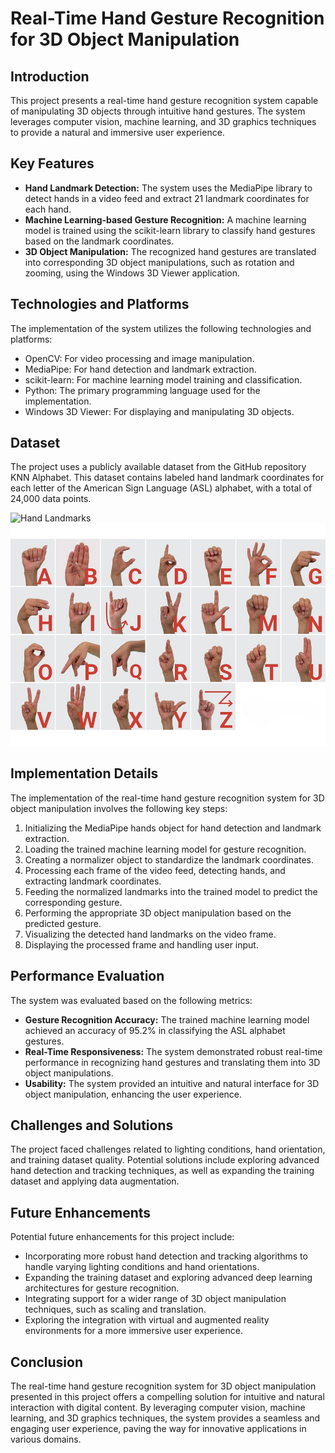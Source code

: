# Real-Time Hand Gesture Recognition for 3D Object Manipulation

## Introduction
This project presents a real-time hand gesture recognition system capable of manipulating 3D objects through intuitive hand gestures. The system leverages computer vision, machine learning, and 3D graphics techniques to provide a natural and immersive user experience.

## Key Features
- **Hand Landmark Detection:** The system uses the MediaPipe library to detect hands in a video feed and extract 21 landmark coordinates for each hand.
- **Machine Learning-based Gesture Recognition:** A machine learning model is trained using the scikit-learn library to classify hand gestures based on the landmark coordinates.
- **3D Object Manipulation:** The recognized hand gestures are translated into corresponding 3D object manipulations, such as rotation and zooming, using the Windows 3D Viewer application.

## Technologies and Platforms
The implementation of the system utilizes the following technologies and platforms:
- OpenCV: For video processing and image manipulation.
- MediaPipe: For hand detection and landmark extraction.
- scikit-learn: For machine learning model training and classification.
- Python: The primary programming language used for the implementation.
- Windows 3D Viewer: For displaying and manipulating 3D objects.

## Dataset
The project uses a publicly available dataset from the GitHub repository KNN Alphabet. This dataset contains labeled hand landmark coordinates for each letter of the American Sign Language (ASL) alphabet, with a total of 24,000 data points.

![Hand Landmarks](Extra/hand_landmarks.png)
![Sign Language Alphabet Charts](Extra/sign_alphabet_charts.jpg)

## Implementation Details
The implementation of the real-time hand gesture recognition system for 3D object manipulation involves the following key steps:
1. Initializing the MediaPipe hands object for hand detection and landmark extraction.
2. Loading the trained machine learning model for gesture recognition.
3. Creating a normalizer object to standardize the landmark coordinates.
4. Processing each frame of the video feed, detecting hands, and extracting landmark coordinates.
5. Feeding the normalized landmarks into the trained model to predict the corresponding gesture.
6. Performing the appropriate 3D object manipulation based on the predicted gesture.
7. Visualizing the detected hand landmarks on the video frame.
8. Displaying the processed frame and handling user input.

## Performance Evaluation
The system was evaluated based on the following metrics:
- **Gesture Recognition Accuracy:** The trained machine learning model achieved an accuracy of 95.2% in classifying the ASL alphabet gestures.
- **Real-Time Responsiveness:** The system demonstrated robust real-time performance in recognizing hand gestures and translating them into 3D object manipulations.
- **Usability:** The system provided an intuitive and natural interface for 3D object manipulation, enhancing the user experience.

## Challenges and Solutions
The project faced challenges related to lighting conditions, hand orientation, and training dataset quality. Potential solutions include exploring advanced hand detection and tracking techniques, as well as expanding the training dataset and applying data augmentation.

## Future Enhancements
Potential future enhancements for this project include:
- Incorporating more robust hand detection and tracking algorithms to handle varying lighting conditions and hand orientations.
- Expanding the training dataset and exploring advanced deep learning architectures for gesture recognition.
- Integrating support for a wider range of 3D object manipulation techniques, such as scaling and translation.
- Exploring the integration with virtual and augmented reality environments for a more immersive user experience.

## Conclusion
The real-time hand gesture recognition system for 3D object manipulation presented in this project offers a compelling solution for intuitive and natural interaction with digital content. By leveraging computer vision, machine learning, and 3D graphics techniques, the system provides a seamless and engaging user experience, paving the way for innovative applications in various domains.
